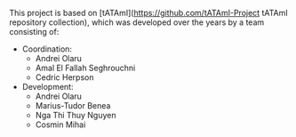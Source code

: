 

This project is based on [tATAmI](https://github.com/tATAmI-Project tATAmI repository collection), which was developed over the years by a team consisting of:

* Coordination:
    * Andrei Olaru
    * Amal El Fallah Seghrouchni
    * Cedric Herpson
* Development:
    * Andrei Olaru
    * Marius-Tudor Benea
    * Nga Thi Thuy Nguyen
    * Cosmin Mihai

